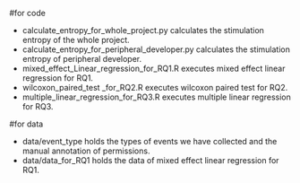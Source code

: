 #for code
- calculate_entropy_for_whole_project.py calculates the stimulation entropy of the whole project.
- calculate_entropy_for_peripheral_developer.py calculates the stimulation entropy of peripheral developer.
- mixed_effect_Linear_regression_for_RQ1.R executes mixed effect linear regression for RQ1.
- wilcoxon_paired_test _for_RQ2.R executes wilcoxon paired test for RQ2.
- multiple_linear_regression_for_RQ3.R executes multiple linear regression for RQ3.

#for data
- data/event_type holds the types of events we have collected and the manual annotation of permissions.
- data/data_for_RQ1 holds the data of mixed effect linear regression for RQ1.
